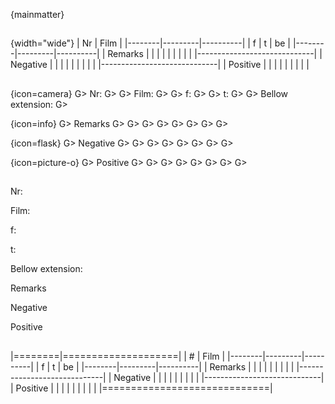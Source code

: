 {mainmatter}

##


{width="wide"}
| Nr     | Film               |
|--------|---------|----------|
| f      | t       | be       |
|--------|---------|----------|
| Remarks                     |
|                             |
|                             |
|                             |
|                             |
|-----------------------------|
| Negative                    |
|                             |
|                             |
|                             |
|                             |
|-----------------------------|
| Positive                    |
|                             |
|                             |
|                             |
|                             |

##

{icon=camera}
G> Nr:
G>
G> Film:
G>
G> f:
G>
G> t:
G>
G> Bellow extension:
G>

{icon=info}
G> Remarks
G>
G>
G>
G>
G>
G>
G>
G>

{icon=flask}
G> Negative
G>
G>
G>
G>
G>
G>
G>
G>

{icon=picture-o}
G> Positive
G>
G>
G>
G>
G>
G>
G>
G>



##

Nr:

Film:

f:

t:

Bellow extension:


Remarks









Negative









Positive









##

|========|====================|
| #      | Film               |
|--------|---------|----------|
| f      | t       | be       |
|--------|---------|----------|
| Remarks                     |
|                             |
|                             |
|                             |
|                             |
|-----------------------------|
| Negative                    |
|                             |
|                             |
|                             |
|                             |
|-----------------------------|
| Positive                    |
|                             |
|                             |
|                             |
|                             |
|=============================|
